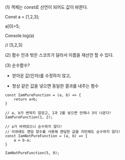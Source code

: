 (1) 객체는 const로 선언이 되어도 값이 바뀐다. 

Const a = [1,2,3];

a[0]=5;

Console.log(a) 

// [5,2,3]

(2) 함수 안과 밖은 스코프가 달라서 이름을 재선언 할 수 있다.

(3) 순수함수?

* 받아온 값(인자)를 수정하지 않고,

* 항상 같은 값을 넣으면 동일한 결과를 내주는 함수


```
const IamPureFunction = (a, b) => {
	return a+b;
}

// a, b가 변하지 않았고, 1과 2를 넣으면 언제나 3이 나온다!
IamPureFunction(1, 2);

// a가 바뀌었으니 순수하지 않다!
// 이외에도 랜덤 함수를 사용해 랜덤한 값을 리턴해도 순수하지 않다!
const IamNotPureFunction = (a, b) => {
	a = b-a;
}

IamNotPureFunction(5, 9);
```
